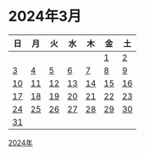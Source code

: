 # 2024年3月

|日|月|火|水|木|金|土|
|--|--|--|--|--|--|--|
||||||[1](./01.md)|[2](./02.md)|
|[3](./03.md)|[4](./04.md)|[5](./05.md)|[6](./06.md)|[7](./07.md)|[8](./08.md)|[9](./09.md)|
|[10](./10.md)|[11](./11.md)|[12](./12.md)|[13](./13.md)|[14](./14.md)|[15](./15.md)|[16](./16.md)|
|[17](./17.md)|[18](./18.md)|[19](./19.md)|[20](./20.md)|[21](./21.md)|[22](./22.md)|[23](./23.md)|
|[24](./24.md)|[25](./25.md)|[26](./26.md)|[27](./27.md)|[28](./28.md)|[29](./29.md)|[30](./30.md)|
|[31](./31.md)||||||||

[2024年](../README.md)
